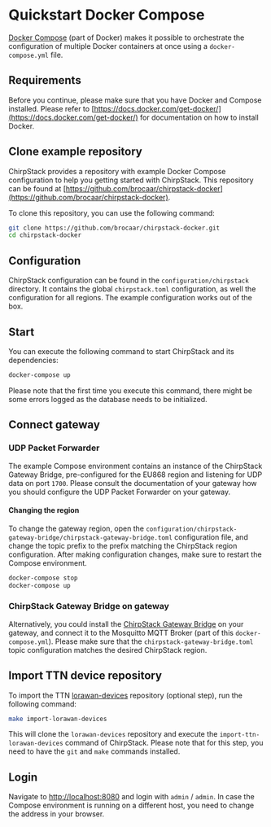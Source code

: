 # Quickstart Docker Compose

[Docker Compose](https://docs.docker.com/compose/) (part of Docker) makes
it possible to orchestrate the configuration of multiple Docker containers
at once using a `docker-compose.yml` file.

## Requirements

Before you continue, please make sure that you have Docker and Compose
installed. Please refer to [https://docs.docker.com/get-docker/](https://docs.docker.com/get-docker/)
for documentation on how to install Docker.

## Clone example repository

ChirpStack provides a repository with example Docker Compose configuration
to help you getting started with ChirpStack. This repository can be found
at [https://github.com/brocaar/chirpstack-docker](https://github.com/brocaar/chirpstack-docker).

To clone this repository, you can use the following command:

```bash
git clone https://github.com/brocaar/chirpstack-docker.git
cd chirpstack-docker
```

## Configuration

ChirpStack configuration can be found in the `configuration/chirpstack`
directory. It contains the global `chirpstack.toml` configuration, as well
the configuration for all regions. The example configuration works out of the
box.

## Start

You can execute the following command to start ChirpStack and its dependencies:

```bash
docker-compose up
```

Please note that the first time you execute this command, there might be
some errors logged as the database needs to be initialized.

## Connect gateway

### UDP Packet Forwarder

The example Compose environment contains an instance of the ChirpStack Gateway
Bridge, pre-configured for the EU868 region and listening for UDP data on port
`1700`. Please consult the documentation of your gateway how you should
configure the UDP Packet Forwarder on your gateway.

#### Changing the region

To change the gateway region, open the `configuration/chirpstack-gateway-bridge/chirpstack-gateway-bridge.toml`
configuration file, and change the topic prefix to the prefix matching the
ChirpStack region configuration. After making configuration changes, make sure
to restart the Compose environment.

```bash
docker-compose stop
docker-compose up
```

### ChirpStack Gateway Bridge on gateway

Alternatively, you could install the [ChirpStack Gateway Bridge](../chirpstack-gateway-bridge/install/index.md)
on your gateway, and connect it to the Mosquitto MQTT Broker (part of this
`docker-compose.yml`). Please make sure that the `chirpstack-gateway-bridge.toml`
topic configuration matches the desired ChirpStack region.

## Import TTN device repository

To import the TTN [lorawan-devices](https://github.com/TheThingsNetwork/lorawan-devices)
repository (optional step), run the following command:

```bash
make import-lorawan-devices
```

This will clone the `lorawan-devices` repository and execute the `import-ttn-lorawan-devices`
command of ChirpStack. Please note that for this step, you need to have the `git` and `make`
commands installed.

## Login

Navigate to [http://localhost:8080](http://localhost:8080) and login with
`admin` / `admin`. In case the Compose environment is running on a different
host, you need to change the address in your browser.
